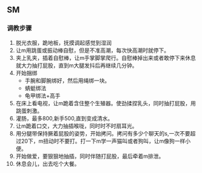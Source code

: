 ## SM
### 调教步骤
1. 脱光衣服，跪地板，抚摸调起感觉到湿润
2. 让m用跳蛋或振动棒自慰，但是不准高潮，每次快高潮时就停下。
3. 夹上乳夹，插着自慰棒，让m手掌脚掌爬行。自慰棒掉出来或者敢停下来休息就大力抽打屁股，直到m大腿发抖后再继续几分钟。
4. 开始捆绑
    * 手腕和脚腕绑好，然后用绳绑一块。
    * 蜻蜓绑法
    * 龟甲绑法+高手
5. 在床上看电视，让m跪着含住整个生殖器。使劲揉捏乳头，同时抽打屁股，用跳蛋刺激。
6. 灌肠，最多800,新手500,直到变成清水。
7. 让m跪着口交，大力抽插喉咙，同时时不时扇耳光。
8. 用分腿带保持撅着屁股的姿势，开始拷问。拷问有多少个聊天的s,一次不要超过20下，m扭动时不要打。打一下m学一声猫叫或者狗叫，让m像狗一样小便。
9. 开始做爱，要狠狠地抽插，同时伴随打屁股，最后牵着m排泄。
10. 休息会儿，出去吃个大餐。
